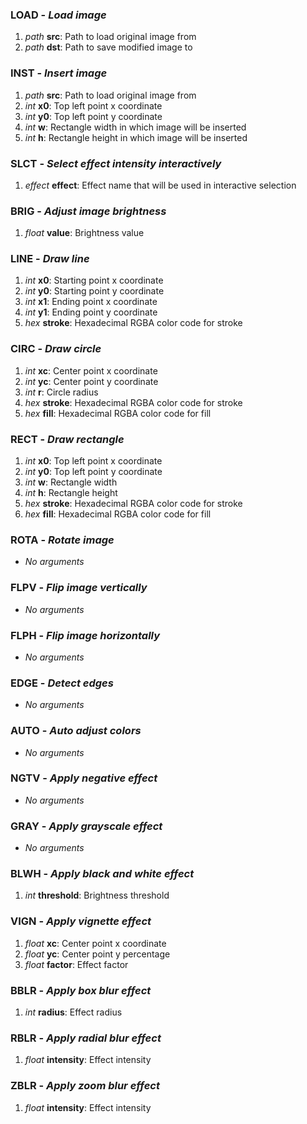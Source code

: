### LOAD - _Load image_
1. _path_ __src__: Path to load original image from
2. _path_ __dst__: Path to save modified image to

### INST - _Insert image_
1. _path_ __src__: Path to load original image from
2. _int_ __x0__: Top left point x coordinate
3. _int_ __y0__: Top left point y coordinate
4. _int_ __w__: Rectangle width in which image will be inserted
5. _int_ __h__: Rectangle height in which image will be inserted

### SLCT - _Select effect intensity interactively_
1. _effect_ __effect__: Effect name that will be used in interactive selection

### BRIG - _Adjust image brightness_
1. _float_ __value__: Brightness value

### LINE - _Draw line_
1. _int_ __x0__: Starting point x coordinate
2. _int_ __y0__: Starting point y coordinate
3. _int_ __x1__: Ending point x coordinate
4. _int_ __y1__: Ending point y coordinate
5. _hex_ __stroke__: Hexadecimal RGBA color code for stroke

### CIRC - _Draw circle_
1. _int_ __xc__: Center point x coordinate
2. _int_ __yc__: Center point y coordinate
3. _int_ __r__: Circle radius
4. _hex_ __stroke__: Hexadecimal RGBA color code for stroke
5. _hex_ __fill__: Hexadecimal RGBA color code for fill

### RECT - _Draw rectangle_
1. _int_ __x0__: Top left point x coordinate
2. _int_ __y0__: Top left point y coordinate
3. _int_ __w__: Rectangle width
4. _int_ __h__: Rectangle height
5. _hex_ __stroke__: Hexadecimal RGBA color code for stroke
6. _hex_ __fill__: Hexadecimal RGBA color code for fill

### ROTA - _Rotate image_
* _No arguments_

### FLPV - _Flip image vertically_
* _No arguments_

### FLPH - _Flip image horizontally_
* _No arguments_

### EDGE - _Detect edges_
* _No arguments_

### AUTO - _Auto adjust colors_
* _No arguments_

### NGTV - _Apply negative effect_
* _No arguments_

### GRAY - _Apply grayscale effect_
* _No arguments_

### BLWH - _Apply black and white effect_
1. _int_ __threshold__: Brightness threshold

### VIGN - _Apply vignette effect_
1. _float_ __xc__: Center point x coordinate
2. _float_ __yc__: Center point y percentage
3. _float_ __factor__: Effect factor

### BBLR - _Apply box blur effect_
1. _int_ __radius__: Effect radius

### RBLR - _Apply radial blur effect_
1. _float_ __intensity__: Effect intensity

### ZBLR - _Apply zoom blur effect_
1. _float_ __intensity__: Effect intensity

